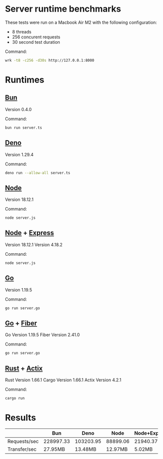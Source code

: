 # Server runtime benchmarks

These tests were run on a Macbook Air M2 with the following configuration:

- 8 threads
- 256 concurent requests
- 30 second test duration

Command:

```bash
wrk -t8 -c256 -d30s http://127.0.0.1:8000
```

# Runtimes

## [Bun](https://bun.sh/)

Version 0.4.0

Command:

```bash
bun run server.ts
```

## [Deno](https://deno.land/)

Version 1.29.4

Command:

```bash
deno run --allow-all server.ts
```

## [Node](https://nodejs.org/)

Version 18.12.1

Command:

```bash
node server.js
```

## [Node](https://nodejs.org/) + [Express](https://expressjs.com/)

Version 18.12.1
Version 4.18.2

Command:

```bash
node server.js
```

## [Go](https://go.dev/)

Version 1.19.5

Command:

```bash
go run server.go
```

## [Go](https://go.dev/) + [Fiber](https://gofiber.io/)

Go Version 1.19.5
Fiber Version 2.41.0

Command:

```bash
go run server.go
```

## [Rust](https://www.rust-lang.org/) + [Actix](https://actix.rs/)

Rust Version 1.66.1
Cargo Version 1.66.1
Actix Version 4.2.1

Command:

```bash
cargo run
```

# Results

|              | Bun       | Deno      | Node     | Node+Express | Go        | Go+Fiber  | Rust+Actix |
| ------------ | --------- | --------- | -------- | ------------ | --------- | --------- | ---------- |
| Requests/sec | 228997.33 | 103203.95 | 88899.06 | 21940.37     | 212955.97 | 238616.66 | 122309.90  |
| Transfer/sec | 27.95MB   | 13.48MB   | 12.97MB  | 5.02MB       | 26.20MB   | 29.36MB   | 10.26MB    |
